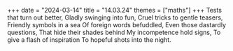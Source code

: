 +++
date = "2024-03-14"
title = "14.03.24"
themes = ["maths"]
+++
Tests that turn out better,
Gladly swinging into fun,
Cruel tricks to gentle teasers,
Friendly symbols in a sea
Of foreign words befuddled,
Even those dastardly questions,
That hide their shades behind
My incompetence hold signs,
To give a flash of inspiration
To hopeful shots into the night.
